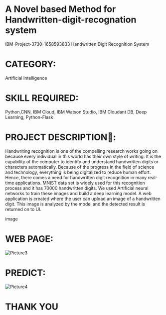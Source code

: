 # A Novel based Method for Handwritten-digit-recognation system
IBM-Project-3730-1658593833
Handwritten Digit Recognition System

# CATEGORY:
Artificial Intelligence

# SKILL REQUIRED:
Python,CNN, IBM Cloud, IBM Watson Studio, IBM Cloudant DB, Deep Learning, Python-Flask

# PROJECT DESCRIPTION📒:
Handwriting recognition is one of the compelling research works going on because every individual in this world has their own style of writing. It is the capability of the computer to identify and understand handwritten digits or characters automatically. Because of the progress in the field of science and technology, everything is being digitalized to reduce human effort. Hence, there comes a need for handwritten digit recognition in many real-time applications. MNIST data set is widely used for this recognition process and it has 70000 handwritten digits. We used Artificial neural networks to train these images and build a deep learning model. A web application is created where the user can upload an image of a handwritten digit. This image is analyzed by the model and the detected result is returned on to UI.

image

# WEB PAGE:

![Picture3](https://user-images.githubusercontent.com/102220406/233922280-da92ca50-e434-49a9-b75d-b74b4b9b9fb5.png)

# PREDICT:

![Picture4](https://user-images.githubusercontent.com/102220406/233923119-a72968bf-a0a1-4dc1-a360-769cfbf109dc.png)


# THANK YOU
